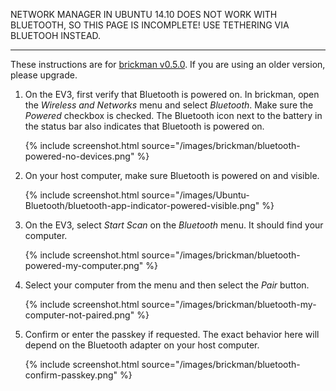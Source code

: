 NETWORK MANAGER IN UBUNTU 14.10 DOES NOT WORK WITH BLUETOOTH, SO THIS PAGE IS INCOMPLETE!
USE TETHERING VIA BLUETOOH INSTEAD.

---

These instructions are for [brickman v0.5.0](http://www.ev3dev.org/news/2015/02/24/Package-Release/).
If you are using an older version, please upgrade.

1.  On the EV3, first verify that Bluetooth is powered on. In brickman,
    open the *Wireless and Networks* menu and select *Bluetooth*. Make sure the
    *Powered* checkbox is checked. The Bluetooth icon next to the battery in the
    status bar also indicates that Bluetooth is powered on.

    {% include screenshot.html source="/images/brickman/bluetooth-powered-no-devices.png" %}

2.  On your host computer, make sure Bluetooth is powered on and visible.

    {% include screenshot.html source="/images/Ubuntu-Bluetooth/bluetooth-app-indicator-powered-visible.png" %}

3.  On the EV3, select *Start Scan* on the *Bluetooth* menu. It should find your
    computer.

    {% include screenshot.html source="/images/brickman/bluetooth-powered-my-computer.png" %}

4.  Select your computer from the menu and then select the *Pair* button.

    {% include screenshot.html source="/images/brickman/bluetooth-my-computer-not-paired.png" %}

5.  Confirm or enter the passkey if requested. The exact behavior here will
    depend on the Bluetooth adapter on your host computer.

    {% include screenshot.html source="/images/brickman/bluetooth-confirm-passkey.png" %}
